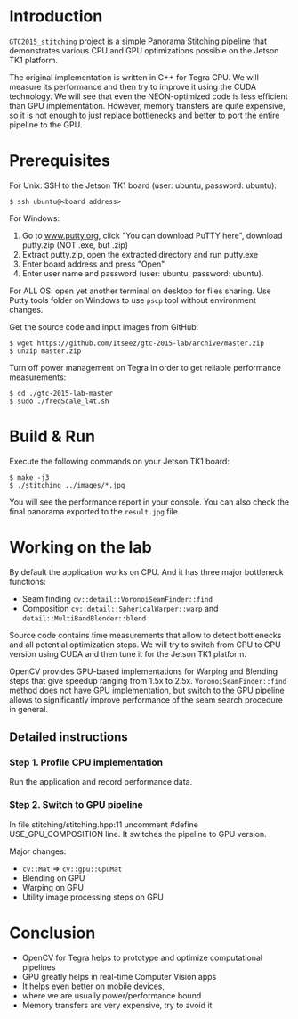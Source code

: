 # Introduction

`GTC2015_stitching` project is a simple Panorama Stitching pipeline
that demonstrates various CPU and GPU optimizations possible on the
Jetson TK1 platform.

The original implementation is written in C++ for Tegra CPU. We will
measure its performance and then try to improve it using the CUDA
technology. We will see that even the NEON-optimized code is less
efficient than GPU implementation. However, memory transfers are quite
expensive, so it is not enough to just replace bottlenecks and better
to port the entire pipeline to the GPU.

# Prerequisites

For Unix: SSH to the Jetson TK1 board (user: ubuntu, password: ubuntu):

    $ ssh ubuntu@<board address>

For Windows:
 1. Go to www.putty.org, click "You can download PuTTY here",
   download putty.zip (NOT .exe, but .zip)
 2. Extract putty.zip, open the extracted directory and run putty.exe
 3. Enter board address and press "Open"
 4. Enter user name and password (user: ubuntu, password: ubuntu).

For ALL OS: open yet another terminal on desktop for files sharing.
Use Putty tools folder on Windows to use `pscp` tool without
environment changes.

Get the source code and input images from GitHub:

    $ wget https://github.com/Itseez/gtc-2015-lab/archive/master.zip
    $ unzip master.zip

Turn off power management on Tegra in order to get reliable
performance measurements:

    $ cd ./gtc-2015-lab-master
    $ sudo ./freqScale_l4t.sh

# Build & Run

Execute the following commands on your Jetson TK1 board:

    $ make -j3
    $ ./stitching ../images/*.jpg

You will see the performance report in your console. You can also
check the final panorama exported to the `result.jpg` file.

# Working on the lab

By default the application works on CPU. And it has three major
bottleneck functions:

  - Seam finding `cv::detail::VoronoiSeamFinder::find`
  - Composition `cv::detail::SphericalWarper::warp` and
    `detail::MultiBandBlender::blend`

Source code contains time measurements that allow to detect
bottlenecks and all potential optimization steps. We will try to
switch from CPU to GPU version using CUDA and then tune it for the
Jetson TK1 platform.

OpenCV provides GPU-based implementations for Warping and
Blending steps that give speedup ranging from 1.5x to 2.5x.
`VoronoiSeamFinder::find` method does not have GPU implementation, but
switch to the GPU pipeline allows to significantly improve performance
of the seam search procedure in general.

## Detailed instructions

### Step 1. Profile CPU implementation

Run the application and record performance data.

### Step 2. Switch to GPU pipeline

In file stitching/stitching.hpp:11 uncomment #define USE_GPU_COMPOSITION
line. It switches the pipeline to GPU version.

Major changes:
 - `cv::Mat` => `cv::gpu::GpuMat`
 - Blending on GPU
 - Warping on GPU
 - Utility image processing steps on GPU

# Conclusion

 - OpenCV for Tegra helps to prototype and optimize computational pipelines
 - GPU greatly helps in real-time Computer Vision apps
 - It helps even better on mobile devices,
 - where we are usually power/performance bound
 - Memory transfers are very expensive, try to avoid it


